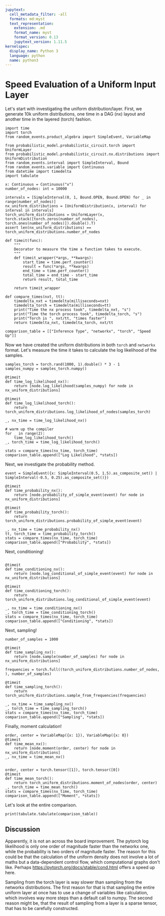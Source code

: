 ```yaml
---
jupytext:
  cell_metadata_filter: -all
  formats: md:myst
  text_representation:
    extension: .md
    format_name: myst
    format_version: 0.13
    jupytext_version: 1.11.5
kernelspec:
  display_name: Python 3
  language: python
  name: python3
---
```


# Speed Evaluation of a Uniform Input Layer

Let's start with investigating the uniform distribution/layer.
First, we generate 10k uniform distributions, one time in a DAG (nx) layout and another time in the layered (torch) fashion.

```{code-cell} ipython3
import time
import torch
from random_events.product_algebra import SimpleEvent, VariableMap

from probabilistic_model.probabilistic_circuit.torch import UniformLayer
from probabilistic_model.probabilistic_circuit.nx.distributions import UniformDistribution
from random_events.interval import SimpleInterval, Bound
from random_events.variable import Continuous
from datetime import timedelta
import tabulate

x: Continuous = Continuous("x")
number_of_nodes: int = 10000

intervals = [SimpleInterval(0, 1, Bound.OPEN, Bound.OPEN) for _ in range(number_of_nodes)]
nx_uniform_distributions = [UniformDistribution(x, interval) for interval in intervals]
torch_uniform_distributions = UniformLayer(x, torch.stack([torch.zeros(number_of_nodes), torch.ones(number_of_nodes)]).double().T)
assert len(nx_uniform_distributions) == torch_uniform_distributions.number_of_nodes

def timeit(func):
    """
    Decorator to measure the time a function takes to execute.
    """
    def timeit_wrapper(*args, **kwargs):
        start_time = time.perf_counter()
        result = func(*args, **kwargs)
        end_time = time.perf_counter()
        total_time = end_time - start_time
        return result, total_time

    return timeit_wrapper

def compare_times(nxt, tt):
    timedelta_nxt = timedelta(milliseconds=nxt)
    timedelta_torch = timedelta(milliseconds=tt)
    print("Time the nx process took", timedelta_nxt, "s")
    print("Time the torch process took", timedelta_torch, "s")
    print("Torch is ", nxt/tt, "times faster")
    return timedelta_nxt, timedelta_torch, nxt/tt

comparison_table = [["Inference Type", "networkx", "torch", "Speed Up"]]

```

Now we have created the uniform distributions in both `torch` and `networkx` format. Let's measure the time it takes to calculate the log likelihood of the samples.

```{code-cell} ipython3
samples_torch = torch.rand(1000, 1).double() * 3 - 1
samples_numpy = samples_torch.numpy()

@timeit
def time_log_likelihood_nx():
    return [node.log_likelihood(samples_numpy) for node in nx_uniform_distributions]

@timeit
def time_log_likelihood_torch():
    return torch_uniform_distributions.log_likelihood_of_nodes(samples_torch)

_, nx_time = time_log_likelihood_nx()

# warm up the compiler
for _ in range(2):
    time_log_likelihood_torch()
_, torch_time = time_log_likelihood_torch()

stats = compare_times(nx_time, torch_time)
comparison_table.append(["Log Likelihood", *stats])
```

Next, we investigate the probability method.

```{code-cell} ipython3
event = SimpleEvent({x: SimpleInterval(0.5, 1.5).as_composite_set() | SimpleInterval(-0.5, 0.25).as_composite_set()})

@timeit
def time_probability_nx():
    return [node.probability_of_simple_event(event) for node in nx_uniform_distributions]

@timeit
def time_probability_torch():
    return torch_uniform_distributions.probability_of_simple_event(event)

_, nx_time = time_probability_nx()
tt, torch_time = time_probability_torch()
stats = compare_times(nx_time, torch_time)
comparison_table.append(["Probability", *stats])
```

Next, conditioning!

```{code-cell} ipython3

@timeit
def time_conditioning_nx():
    return [node.log_conditional_of_simple_event(event) for node in nx_uniform_distributions]

@timeit
def time_conditioning_torch():
    return torch_uniform_distributions.log_conditional_of_simple_event(event)

_, nx_time = time_conditioning_nx()
_, torch_time = time_conditioning_torch()
stats = compare_times(nx_time, torch_time)
comparison_table.append(["Conditioning", *stats])
```

Next, sampling!

```{code-cell} ipython3
number_of_samples = 1000

@timeit
def time_sampling_nx():
    return [node.sample(number_of_samples) for node in nx_uniform_distributions]

frequencies = torch.full((torch_uniform_distributions.number_of_nodes, ), number_of_samples)

@timeit
def time_sampling_torch():
    return torch_uniform_distributions.sample_from_frequencies(frequencies)

_, nx_time = time_sampling_nx()
_, torch_time = time_sampling_torch()
stats = compare_times(nx_time, torch_time)
comparison_table.append(["Sampling", *stats])
```




Finally, moment calculation!

```{code-cell} ipython3
order, center = VariableMap({x: 1}), VariableMap({x: 0})
@timeit
def time_mean_nx():
    return [node.moment(order, center) for node in nx_uniform_distributions]
_, nx_time = time_mean_nx()


order, center = torch.tensor([1]), torch.tensor([0])
@timeit
def time_mean_torch():
    return torch_uniform_distributions.moment_of_nodes(order, center)
_, torch_time = time_mean_torch()
stats = compare_times(nx_time, torch_time)
comparison_table.append(["Moment", *stats])
```

Let's look at the entire comparison.

```{code-cell} ipython3
print(tabulate.tabulate(comparison_table))
```

<!-- #region -->
## Discussion

Apparently, it is not an across the board improvement.
The pytorch log likelihood is only one order of magnitude faster than the networkx one, while the probability is two orders of magnitude faster. 
The reason for this could be that the calculation of the uniform density does not involve a lot of maths but a data-dependent control flow, which computational graphs don't like.
Perhaps https://pytorch.org/docs/stable/cond.html offers a speed up here.  


Sampling from the torch layer is way slower than sampling from the networkx distributions. The first reason for that is that sampling the entire uniform layer at once has to use a change of variables like calculation, which involves way more steps than a default call to numpy.
The second reason might be, that the result of sampling from a layer is a sparse tensor, that has to be carefully constructed.
<!-- #endregion -->

